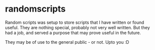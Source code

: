 # randomscripts
Random scripts was setup to store scripts that I have written or found useful.
They are nothing special, probably not very well written. But they had a job, and served a purpose that may prove useful in the future.

They may be of use to the general public - or not. Upto you :D
